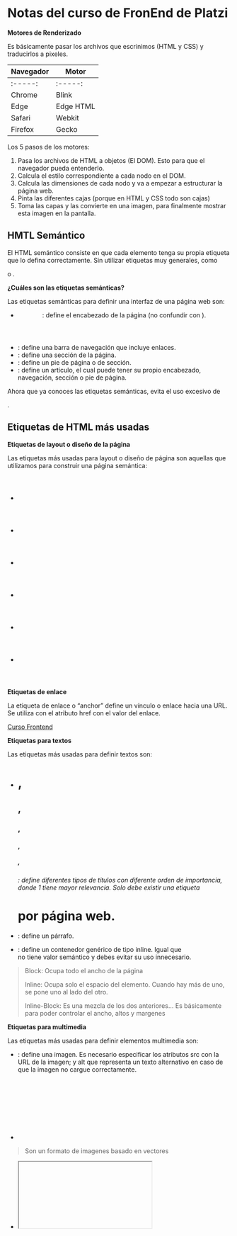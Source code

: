# Notas del curso de FronEnd de Platzi

 
**Motores de Renderizado**

Es básicamente pasar los archivos que escrinimos (HTML y CSS) y traducirlos a pixeles.

|  Navegador  |    Motor    |
| ----------- | ----------- |
|   :-----:   |   :-----:   | 
|   Chrome    |    Blink    |
|    Edge     |  Edge HTML  |
|   Safari    |    Webkit   |
|   Firefox   |    Gecko    |

Los 5 pasos de los motores:

1. Pasa los archivos de HTML a objetos (El DOM). Esto para que el navegador pueda entenderlo.
2. Calcula el estilo correspondiente a cada nodo en el DOM.
3. Calcula las dimensiones de cada nodo y va a empezar a estructurar la página web.
4. Pinta las diferentes cajas (porque en HTML y CSS todo son cajas)
5. Toma las capas y las convierte en una imagen, para finalmente mostrar esta imagen en la pantalla.

## HMTL Semántico

El HTML semántico consiste en que cada elemento tenga su propia etiqueta que lo defina correctamente. Sin utilizar etiquetas muy generales, como <div> o <span>.

**¿Cuáles son las etiquetas semánticas?**

Las etiquetas semánticas para definir una interfaz de una página web son:

- <header>: define el encabezado de la página (no confundir con <head>).
- <nav>: define una barra de navegación que incluye enlaces.
- <section>: define una sección de la página.
- <footer>: define un pie de página o de sección.
- <article>: define un artículo, el cual puede tener su propio encabezado, navegación, sección o pie de página.

Ahora que ya conoces las etiquetas semánticas, evita el uso excesivo de <div>.

## Etiquetas de HTML más usadas

**Etiquetas de layout o diseño de la página**

Las etiquetas más usadas para layout o diseño de página son aquellas que utilizamos para construir una página semántica:

- <header>
- <nav>
- <section>
- <article>
- <aside>
- <footer>

**Etiquetas de enlace**

La etiqueta de enlace <a> o “anchor” define un vínculo o enlace hacia una URL. Se utiliza con el atributo href con el valor del enlace.

<a href="https://platzi.com/cursos/frontend-developer/">
    Curso Frontend
</a>

**Etiquetas para textos**

Las etiquetas más usadas para definir textos son:

- <h1>, <h2>, <h3>, <h4>, <h5>, <h6>: define diferentes tipos de títulos con diferente orden de importancia, donde 1 tiene mayor relevancia. Solo debe existir una etiqueta <h1> por página web.
- <p>: define un párrafo.
- <span>: define un contenedor genérico de tipo inline. Igual que <div> no tiene valor semántico y debes evitar su uso innecesario.

> Block: Ocupa todo el ancho de la página
> 
> Inline: Ocupa solo el espacio del elemento. Cuando hay más de uno, se pone uno al lado del otro.
>
> Inline-Block: Es una mezcla de los dos anteriores... Es básicamente para poder controlar el ancho, altos y margenes



**Etiquetas para multimedia**

Las etiquetas más usadas para definir elementos multimedia son:

- <img>: define una imagen. Es necesario especificar los atributos src con la URL de la imagen; y alt que representa un texto alternativo en caso de que la imagen no cargue correctamente.
- <svg>: define un svg.
> Son un formato de imagenes basado en vectores
- <iframe>: define un contenedor para una página web dentro de otra página web.
- <video>: define un contenedor de video.

**Etiquetas para formularios**

Las etiquetas más usadas para definir formularios son:

- <form>: define un formulario.
- <input>: define un elemento de entrada del formulario. Es necesario especificar el tipo con el atributo type. Existen varios tipos de input, revísalos en su documentación.
- <label>: define un título para la etiqueta <input>. Es utilizado para acciones de accesibilidad.
- <button>: define un botón. Es usado para la interactividad de la página.

**Etiquetas para listas**

Las etiquetas más usadas para definir formularios son:

- <ul>: define una lista desordenada. (unordered list)
- <ol>: define una lista ordenada. (ordered list)
- <li>: define un elemento dentro de una lista. (list item)

<ul>
    <li>Soy un elemento</li>
    <li>Soy otro elemento</li>
    <li>Soy hijo de ul</li>
</ul>


## Tipos de selectores CSS

**De tipo**
div{
}


**De clase**
.card{
}
.card1{
}
.card2{
}
Puede existir más de un valor dentro del atributo class separados por espacios.
<div class="card card1"> Soy una carta </div>
<div class="card card2"> Soy una carta </div>


**De id**
#id-container{
}
Solo puede existir un id por elemento y debe ser único


**De atributo**
<!--archivo HTML-->
<a href="https://platzi.com"> Ir a Platzi </a>
Para seleccionar los elementos, se empieza por el nombre de la etiqueta, seguido de corchetes [] que contiene el atributo y valor especificado.
<!--archivo CSS-->
a[href=""https://platzi.com"] {
    /* Todas las etiquetas <a> con una propiedad href con valor "https://platzi.com" */
}


### Cuáles son los selectores combinadores

**Combinador de descendientes**
Selecciona todos los elementos del selector de la derecha que sean hijos del selector de la izquierda, independientemente de la profundidad. Estos selectores están separados por un espacio.
padre hijos {
    /* Todos los hijos del padre */
}
div p{
    /* Todos los hijos <p> de <div>*/
}
.container img{
    /* Todos los hijos <img> de la clase "container"*/
}


**Combinador de hijo directo**
Selecciona todos los elementos del selector de la derecha que son hijos directos del selector de la izquierda. Estos selectores están separados por >

padre > hijos_directos {
    /* Todos los hijos directos del padre */
}
div > p{
    /* Todos los hijos directos <p> de <div>*/
}
.container > img{
    /* Todos los hijos directos <img> de la clase "container"*/
}

**Combinador de elemento adyacente**
Selecciona todos los elementos del selector de la derecha que están adyacente (debajo de) al selector de la izquierda. Estos selectores están separados por +
elemento + adyacente {
    /* Elementos adyacentes */
}
div + p{
    /* Todos los <p> adyacentes a <div>*/
}
.container + img{
    /* Todos los <img> adyacentes a la clase "container"*/
}
Adyacente significa que comparten el mismo padre y está situado inmediatamente hacia abajo de otro elemento. Por ejemplo, en el siguiente código, <div> está adyacente a <h1> y <p> está adyacente a <div>. Sin embargo, <h1> no está adyacente a <div> y <div> no está adyacente a <p>.
<!--archivo HTML -->
<h1>Soy un título </h1>
<div>Soy un div</div>
<p>Soy un párrafo</p>


**Combinador general de hermanos**
Selecciona todos los elementos del selector de la derecha que son hermanos del selector de la izquierda. Estos selectores están separados por ~
elemento ~ hermanos {
    /* Elementos hermanos */
}
div ~ p{
    /* Todos los <p> hermanos de <div>*/
}
.container ~ img{
    /* Todos los <img> hermanos de la clase "container"*/
}
Hermanos significa que comparten el mismo padre y están situados hacia abajo de otro elemento. Por ejemplo, en el siguiente código, <div> y <p> son hermanos de <h1>, pero <h1> no es hermano de <div> y <p>
<!--archivo HTML -->
<h1>Soy un título </h1>
<div>Soy un div</div>
<p>Soy un párrafo</p>


### Tipos de selectores: pseudoclases y pseudoelementos

**Pseudoclases**

Se definen como estados de algún elemento (con el mouse encima, visitado, activo, etc.)

selector : pseudoclase { 
    propiedad: valor;
}

:link
Representa el estado de un elemento que no ha sido visitado - Que no se le ha dado click encima


:visited
Representa el estado de un elemento que ya ha sido visitado - Que ya se le dio click encima


:hover
Representa el estado en el cual el cursor está encima del elemento. - Pasa el curso por encima solamente... Sin dar click ni nada


:active
Representa el estado en el que el cursor interactua con el elemento - Cuando se está dando click.. No antes no despues, sino el momento en que se esta dando click encima del elemeto


:not()
Representa el estado en el cual no coinciden los selectores que se indiquen.
<!-- Selecciona cualquier elemento que NO sea un párrafo -->
:not(p) {
  color: blue;
}


:nth-child()
Representa el estado en el cual coinciden los hijos del elemento según el valor indicado.

Valores de palabras clave:

nth-child(odd) o nth-child(2n+1)
Representa los elementos impares: 1, 3, 5, etc.

nth-child(even) o nth-child(2n)
Representa los elementos pares: 2, 4, 6, etc.

:nth-child(7)
Representa el séptimo elemento.

:nth-child(5n)
Representa los elementos 5, 10, 15, etc.

:nth-child(3n+4)
Representa los elementos 4, 7, 10, 13, etc.

:nth-child(-n+3)
Representa los primeros tres elementos entre un grupo de hermanos.

p:nth-child(n)
Representa cada elemento <p> entre un grupo de hermanos. Esto es lo mismo que un simple selector p.

p:nth-child(1) o p:nth-child(0n+1)
Representa cada <p> que es el primer elemento entre un grupo de hermanos. 
Esto es lo mismo que el selector :first-child.

**Pseudoelemento**

Un pseudoelemento define el estilo de una parte específica de un elemento.

::before
Sirve para agregar un contenido antes del elemento. El contenido es agregado mediante la propiedad content de CSS.
<!--Añade un corazón antes de los enlaces--> 
a::before {
  content: "♥";
}


::after
Sirve para agregar un contenido después del elemento. El contenido es agregado mediante la propiedad content de CSS.
<!--Añdade una flecha después de los enlaces-->
a::after {
  content: "→";
}


::first-letter
Sirve para añadir estilos a a la primera letra del texto de cualquier elemento.
<!--Selecciona la primera letra de <p>-->
p::first-letter {
  font-size: 130%;
}


## Cascada y especificidad en CSS

**Cascada**
La cascada es el concepto que determina qué estilos se colocan sobre otros, priorizando a aquellos que se encuentren más abajo del código. Recordarás que CSS es la abreviación de Cascade Style Sheets, que traducido es hojas de estilos en Cascada.
<!--HTML-->
<h1>Titulo</h1>
<!--CSS-->
h1 {
    color: red;
}
h1 {
    color: blue;
}
En este caso, prevalecerá la propiedad 'blue' porque, como se mencionó, siempre va a prevalecer el último estilo que se la haya dado al elemento

**Especificidad**
La especificidad es el medio por el que los navegadores deciden qué valores de propiedades CSS son los más relevantes para un elemento y, por tanto, se aplicarán. La especificidad se basa en las reglas de concordancia que se componen de diferentes tipos de selectores CSS.
La cantidad de especificidad que tiene un selector se mide utilizando cuatro valores diferentes (o componentes), que se pueden considerar como miles, cientos, decenas y unos

#### Miles
Puntúa uno en esta columna si la declaración está dentro de un atributo style, también conocido como estilos en línea. Estas declaraciones no tienen selectores, por lo que su especificidad es siempre 1000.

#### Cientos
Puntúa uno en esta columna por cada selector de ID contenido dentro del selector general.

#### Decenas
Puntúa uno en esta columna por cada selector de clase, selector de atributos o pseudoclase que contenga el selector general.

#### Unos
Puntúa uno en esta columna por cada selector de elemento o pseudo-elemento contenido dentro del selector general.

#### !important 
cambia la forma en que la cascada funciona normalmente, por lo que puede hacer que la depuración de los problemas de CSS sea realmente difícil de resolver, especialmente en una hoja de estilos grande.
**No lo uses si puedes evitarlo**
La única manera de anular esta declaración !important sería incluir otra declaración !important en una declaración con la misma especificidad más adelante en el orden de las fuentes, o una con mayor especificidad.


## Tipos de display más usados: block, inline e inline-block

**Block**
Estos elementos ocupan toda la pantalla, por lo que si quieres agregar otro elemento, este se agregará automáticamente abajo. No importa que tengas poco contenido, el elemento sí o sí va a ocupar toda la pantalla. 
Con estos elementos es posible manipular el ancho y el alto del elemento

**Inline**
 Estos elementos son los que su caja mide exactamente lo mismo que su contenido. Estos elementos los podemos usar en textos y en lugar de que se agreguen en una nueva línea se agregaran justo al ladito del texto. ❗ Tienen como desventaja que no podemos ponerles márgenes top ni bottom (solo hacia los lados), ni tampoco podemos cambiar su ancho ni su alto.

**Inline-block**
Esto mezcla lo mejor de ambos mundos. Con este display podemos tener tanto los beneficios de inline como de block, es decir, podemos tener elementos que no ocupen todo el ancho de la pantalla, sino que ocupen solamente lo que su contenido ocupa, pero también vamos a poder darle márgenes y podremos cambiar su tamaño 🤠.


### Tipos de display más usados: flexbox y CSS grid

**Qué es flexbox**
Flexbox consiste en el ordenamiento de elementos hijos en un solo eje, por defecto horizontalmente. El elemento padre o contenedor deberá contener la propiedad display con el valor flex. A partir de aquí, ya puedes ordenar los hijos según sea necesario.

**Qué es grid**
Grid consiste en el ordenamiento de elementos hijos en dos ejes, como si fuera una cuadrícula o tabla. El elemento padre o contenedor deberá contener la propiedad display con el valor grid y debes definir las medidas de las columnas y de las filas. A partir de aquí, ya puedes ordenar los hijos según sea necesario.


## Modelo de caja
Hay 4 medidas a tener en cuenta:
**Content**
Es lo que mide el contenido como tal de un elemento en cuanto a alto y ancho


**Padding**
Es el espacio entre la caja y el contenido de la caja, es decir, es un espacio interno... La diferencia con Margin, es que este espacio es para que el contenido 'respire' dentro de su caja contenedora, el margin es espacio con otras cajas. 

Se puede establecer el padding en cada posición en una sola línea de las siguientes maneras:
padding: [arriba] [derecha] [abajo] [izquierda], siguiendo el sentido horario.
padding: [arriba] [abajo] [derecha e izquierda], siguiendo el eje principal.
padding: [arriba y abajo] [derecha e izquierda], siguiendo los ejes del elemento.

También estableciendo de manera individual los valores de cada posición:
div {
    padding-top: 10px;
    padding-bottom: 15px;
    padding-left: 20px;
    padding-right: 10px;
}

**Border**
Es el delineado que le podemos dar a una caja, y un borde puede ser tan grueso como quieras. Simplemente debemos ponerle el grosor, el tipo de borde y el color del borde.

div {
    border: [color] [style] [width];
}
div {
    border-color: red;
    border-style: solid;
    border-width: 1px;
}


**Margin**
El margin consiste en el espacio entre el borde y otro elemento HTML. Si imaginamos una caja, es el espacio entre tu caja y otra caja.

Puedes establecer el margin en cada posición en una sola línea de las siguientes maneras:
margin: [arriba] [derecha] [abajo] [izquierda], siguiendo el sentido horario.
margin: [arriba] [abajo] [derecha e izquierda], siguiendo el eje principal.
margin: [arriba y abajo] [derecha e izquierda], siguiendo los ejes del elemento.

También estableciendo de manera individual los valores de cada posición:
div {
    margin-top: 10px;
    margin-bottom: 15px;
    margin-left: 20px;
    margin-right: 10px;
}


**Qué es el tamaño total del elemento**
Qué es el tamaño total del elemento
El tamaño total del elemento está determinado por la suma de los valores de las propiedades border padding y widtho height, dependiendo del eje. La propiedad margin no está incluida en este cálculo.
Por ejemplo, definimos los siguientes estilos:

div{
  width: 150px;
  height: 150px;
  padding: 20px;
  border: 10px solid gray;
  margin: 30px;
}

El tamaño total del elemento será de 210px en ambos ejes, donde la suma fue: 150 (altura/anchura) + 20 x 2 (padding ambos lados) + 10 x 2 (borde ambos lados). Si evaluamos este elemento en las herramientas del desarrollador mostrará su tamaño como 210x210.

**Propiedad box-sizing**
Esta propiedad deja fijos el alto y el ancho, y va modificando las medidas dependiendo del tamaño del elemento, el padding, el margin y el border que tenga, es decir, que si le damos al elemento un alto de 200PX y un ancho de 200px, pero ademas le agregamos un padding de 20px, el elemento ya no será de 200px, sino que se le restarán esos 20px, y ahora medirá 180px... Lo que quiere decir que deja fija la medida de alto y ancho y modifica los valores dependiendo de los valores de margin, padding y border que se le den al elemento.


## Colapso de Margenes
El colapso de márgenes sucede cuando dos elementos ***bloque*** adyacentes tienen un determinado valor de margin, entonces estos márgenes se solapan (mezclan) en un solo valor, el mayor de ambos.

En flexbox y grid no ocurre el colapso de márgenes. Cuida los márgenes que colocas en los elementos de tipo bloque.

## Posicionamiento
El posicionamiento en CSS consiste en cómo un elemento se situará, con respecto a su elemento padre y al flujo normal del documento. El flujo normal del documento es el orden de los elementos establecidos en el HTML.
La posición del elemento se la define con la propiedad position, mediante los siguientes valores:
- static
- relative
- absolute
- sticky

**Propiedades de posición**
Además de la propiedad position, existen cuatro propiedades del elemento de acuerdo a su posición con respecto a su padre, estas son: top (arriba), bottom (debajo), left (izquierda) y right (derecha).
```Javascript
div {
    top: 10px;
    bottom: 15px;
    left: 20px;
    right: 10px;
}
```
### Static
 es el valor por defecto de todo elemento HTML, consiste en respetar el flujo normal del documento donde las propiedades de posición no pueden ser establecidas.
 ### Relative
Elementos posicionados relativamente son desplazados una cantidad dada de su posición normal en el documento, pero sin que su desplazamiento afecte a otros elementos.
### Absolute
Los elementos posicionados relativamente se mantienen en el flujo normal del documento. Por el contrario, un elemento posicionado absolutamente es removido del flujo de esta manera, los demás elementos se posicionan como si el mismo no existiera. El elemento posicionado absolutamente se posiciona relativamente a su ancestro posicionado más cercano (es decir, el ancestro más cercano que no es static). Si no hay ningún ancestro posicionado se ubica relativo al bloque contenedor (en-US) inicial. En el ejemplo siguiente, la caja "Two" no tiene un ancestro posicionado, por lo tanto se posiciona relativo al <body> del documento.
### Fixed
El posicionamiento fijo es similar al posicionamiento absoluto, con la excepción de que el bloque contenedor del elemento es el viewport. Esto puede usarse para crear un elemento flotante que se mantiene en la misma posición independientemente del desplazamiento. Se debe tener cuidado con los espacios de los otros elementos porque, al quedarse fija, puede que se superponga a elementos cercanos.
### Sticky
El posicionamiento sticky se mueve hasta donde llega su contenedor. Si no tiene contenedor se muevo con el viewport. Se usa para crear un elemento flotante que se mantiene en la misma posición independientemente del desplazamiento. Este elemento ocupa espacio, por lo que no se va a tener inconvenientes con que se superponga a otros elementos cercanos.

**Z-index y el contexto de apilamiento**
El contexto de apilamiento consiste en la superposición de capas o elementos a lo largo del eje Z del navegador. Esto es importante para evitar que un elemento esté ocultando a otro.

### Qué son los planos y ejes
El navegador está constituido de tres planos y ejes: el ancho o X; el alto o Y; y el de profundidad o Z.
El eje X positivo está hacia la derecha; el eje Y positivo está hacia abajo; y el eje Z positivo está hacia el usuario.
### Qué es la propiedad z-index
El contexto de apilamiento se configura con la propiedad z-index.
Por defecto, todos los elementos tienen un valor auto, es decir, el orden está definido por la estructura del HTML. Los primeros elementos estarán detrás y los últimos estarán de frente.
Si se establece un valor positivo, este elemento se sitúa por delante de los demás. Si se establece un valor negativo, se sitúa por detrás.
Si un elemento tiene un z-index mayor a otro, estará por delante. Sin embargo, si un elemento que tiene un z-index menor a otros, sus hijos nunca estarán por encima, aunque su z-index sea mayor.


## Propiedades y valores de CSS más usados
Las propiedades CSS más usadas son las siguientes, separadas en secciones comunes, algunas ya las conocemos:
**layout**
Display
**modelo de caja**
Margin
Padding
Border -> La propiedad que establece bordes redondeados es: border-radius.
**tamaños**
Width
Height
**texto**
Font-size -> establece un tamaño de fuente
Font-weight -> establece el resaltado del texto, con valores de 100 a 900 en intervalos de 100; donde 100 es delgada y 900 es negrita.
Font-family -> establece el tipo de fuente.
Text-align -> establece la posición del texto: right, left, center y justify.
Color -> establece el color del texto.
**de fondo**
Background
Background-color
